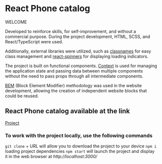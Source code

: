 # React Phone catalog

<!DOCTYPE html>
<html lang="en">
<head>
<meta charset="UTF-8">
<meta name="viewport" content="width=device-width, initial-scale=1.0">
<title>Marquee Example</title>
<style>
.marquee {
    width: 100%;
    white-space: nowrap;
    overflow: hidden;
    animation: marquee 5s linear infinite;
}

@keyframes marquee {
    0%   { transform: translateX(100%); }
    100% { transform: translateX(-100%); }
}
</style>
</head>
<body>

<div class="marquee">
  <span>WELCOME</span>
</div>

</body>
</html>

Developed to reinforce skills, for self-improvement, and without a commercial purpose.
During the project development, HTML, SCSS, and React/TypeScript were used.

Additionally, external libraries were utilized, such as [classnames](https://www.npmjs.com/package/classnames) for easy class management and [react-spinners](https://www.davidhu.io/react-spinners/) for displaying loading indicators.

The project is built on functional components.
[Context](https://legacy.reactjs.org/docs/context.html) is used for managing the application state and passing data between multiple components without the need to pass props through all intermediate components. 

[BEM](https://en.bem.info/) (Block Element Modifier) methodology was used in the website development, allowing the creation of independent website blocks that could be reused.

## React Phone catalog available at the link
[Project](https://olekschernikov.github.io/IPhones-project/#/)

### To work with the project locally, use the following commands
```git clone``` + *URL* will allow you to download the project to your device
```npm i``` loading project dependencies
```npm start``` will launch the project and display it in the web browser at *http://localhost:3000/*
